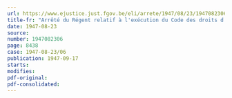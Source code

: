 ```yaml
---
url: https://www.ejustice.just.fgov.be/eli/arrete/1947/08/23/1947082306/justel
title-fr: "Arrêté du Régent relatif à l'exécution du Code des droits d'enregistrement, d'hypothèque et de greffe"
date: 1947-08-23
source:
number: 1947082306
page: 8438
case: 1947-08-23/06
publication: 1947-09-17
starts:
modifies:
pdf-original:
pdf-consolidated:
---
```


